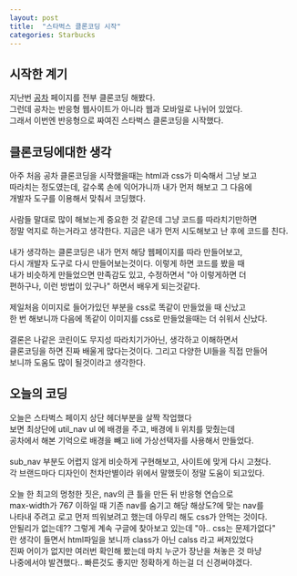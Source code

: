 ```yaml
---
layout: post
title:  "스타벅스 클론코딩 시작"
categories: Starbucks
---
```


## 시작한 계기

지난번 [공차](https://github.com/jiyong16/Gongcha-Project) 페이지를 전부 클론코딩 해봤다.  
그런데 공차는 반응형 웹사이트가 아니라 웹과 모바일로 나뉘어 있었다.  
그래서 이번엔 반응형으로 짜여진 스타벅스 클론코딩을 시작했다.


## 클론코딩에대한 생각

아주 처음 공차 클론코딩을 시작했을때는 html과 css가 미숙해서 그냥 보고  
따라치는 정도였는데, 갈수록 손에 익어가니까 내가 먼저 해보고 그 다음에  
개발자 도구를 이용해서 맞춰서 코딩했다. 
<br>    
사람들 말대로 많이 해보는게 중요한 것 같은데 그냥 코드를 따라치기만하면     
정말 억지로 하는거라고 생각한다. 지금은 내가 먼저 시도해보고 난 후에 코드를 친다.     
<br>
내가 생각하는 클론코딩은 내가 먼저 해당 웹페이지를 따라 만들어보고,     
다시 개발자 도구로 다시 만들어보는것이다. 이렇게 하면 코드를 봤을 때    
내가 비슷하게 만들었으면 만족감도 있고, 수정하면서 "아 이렇게하면 더    
편하구나, 이런 방법이 있구나" 하면서 배우게 되는것같다.
<br>    
제일처음 이미지로 들어가있던 부분을 css로 똑같이 만들었을 때 신났고  
한 번 해보니까 다음에 똑같이 이미지를 css로 만들었을때는 더 쉬워서 신났다.     
<br>
결론은 나같은 코린이도 무지성 따라치기가아닌, 생각하고 이해하면서   
클론코딩을 하면 진짜 배울게 많다는것이다. 그리고 다양한 UI들을 직접 만들어  
보니까 도움도 많이 될것이라고 생각한다.


## 오늘의 코딩

오늘은 스타벅스 페이지 상단 헤더부분을 살짝 작업했다    
보면 최상단에 util_nav ul 에 배경을 주고, 배경에 li 위치를 맞췄는데     
공차에서 해본 기억으로 배경을 빼고 li에 가상선택자를 사용해서 만들었다.     
<br>
sub_nav 부분도 어렵지 않게 비슷하게 구현해보고, 사이트에 맞게 다시 고쳤다.    
각 브랜드마다 디자인이 천차만별이라 위에서 말했듯이 정말 도움이 되고있다.
<br>    
오늘 한 최고의 멍청한 짓은, nav의 큰 틀을 만든 뒤 반응형 연습으로    
max-width가 767 이하일 때 기존 nav를 숨기고 해당 해상도?에 맞는 nav를   
나타내 주려고 로고 먼저 띄워보려고 했는데 아무리 해도 css가 안먹는 것이다.      
안될리가 없는데?? 그렇게 계속 구글에 찾아보고 있는데 "아.. css는 문제가없다"    
란 생각이 들면서 html파일을 보니까 class가 아닌 calss 라고 써져있었다       
진짜 어이가 없지만 여러번 확인해 봤는데 마치 누군가 장난을 쳐놓은 것 마냥   
나중에서야 발견했다.. 빠른것도 좋지만 정확하게 하는걸 더 신경써야겠다.